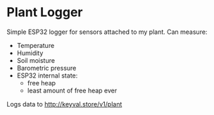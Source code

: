 # Plant Logger

Simple ESP32 logger for sensors attached to my plant. Can measure:
 - Temperature
 - Humidity
 - Soil moisture
 - Barometric pressure
 - ESP32 internal state:
   - free heap
   - least amount of free heap ever

Logs data to http://keyval.store/v1/plant

